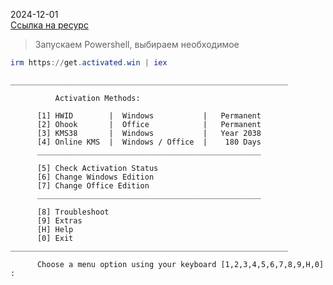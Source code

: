 
2024-12-01  
[Ссылка на ресурс ](https://github.com/massgravel/Microsoft-Activation-Scripts)

>Запускаем Powershell, выбираем необходимое
```powershell
irm https://get.activated.win | iex
```

```
______________________________________________________________

          Activation Methods:

      [1] HWID        |  Windows           |   Permanent
      [2] Ohook       |  Office            |   Permanent
      [3] KMS38       |  Windows           |   Year 2038
      [4] Online KMS  |  Windows / Office  |    180 Days
      __________________________________________________

      [5] Check Activation Status
      [6] Change Windows Edition
      [7] Change Office Edition
      __________________________________________________

      [8] Troubleshoot
      [9] Extras
      [H] Help
      [0] Exit
______________________________________________________________

      Choose a menu option using your keyboard [1,2,3,4,5,6,7,8,9,H,0] :
```
